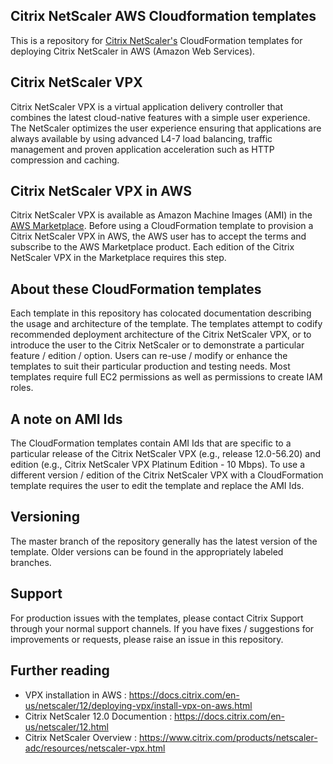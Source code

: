 
Citrix NetScaler AWS Cloudformation templates
--------------------------------------

This is a repository for [Citrix NetScaler's](https://www.citrix.com/products/netscaler-adc/) CloudFormation templates for deploying Citrix NetScaler in AWS (Amazon Web Services). 

## Citrix NetScaler VPX
Citrix NetScaler VPX is a virtual application delivery controller that combines the latest cloud-native features with a simple user experience. The NetScaler optimizes the user experience ensuring that applications are always available by using advanced L4-7 load balancing, traffic management and proven application acceleration such as HTTP compression and caching.

## Citrix NetScaler VPX in AWS
Citrix NetScaler VPX is available as Amazon Machine Images (AMI) in the [AWS Marketplace](https://aws.amazon.com/marketplace/seller-profile?id=fb9c6078-b60f-47f6-8622-49d5e1d5aca7). Before using a CloudFormation template to provision a Citrix NetScaler VPX in AWS, the AWS user has to accept the terms and subscribe to the AWS Marketplace product. Each edition of the Citrix NetScaler VPX in the Marketplace requires this step.

## About these CloudFormation templates
Each template in this repository has colocated documentation describing the usage and architecture of the template. The templates attempt to codify recommended deployment architecture of the Citrix NetScaler VPX, or to introduce the user to the Citrix NetScaler or to demonstrate a particular feature / edition / option. Users can re-use / modify or enhance the templates to suit their particular production and testing needs. Most templates require full EC2 permissions as well as permissions to create IAM roles.

## A note on AMI Ids
The CloudFormation templates contain AMI Ids that are specific to a particular release of the Citrix NetScaler VPX (e.g., release 12.0-56.20) and edition (e.g., Citrix NetScaler VPX Platinum Edition - 10 Mbps). To use a different version / edition of the Citrix NetScaler VPX with a CloudFormation template requires the user to edit the template and replace the AMI Ids.

## Versioning
The master branch of the repository generally has the latest version of the template. Older versions can be found in the appropriately labeled branches.

## Support
For production issues with the templates, please contact Citrix Support through your normal support channels. If you have fixes / suggestions for improvements or requests, please raise an issue in this repository.

## Further reading
- VPX installation in AWS : https://docs.citrix.com/en-us/netscaler/12/deploying-vpx/install-vpx-on-aws.html
- Citrix NetScaler 12.0 Documention : https://docs.citrix.com/en-us/netscaler/12.html 
- Citrix NetScaler Overview : https://www.citrix.com/products/netscaler-adc/resources/netscaler-vpx.html

